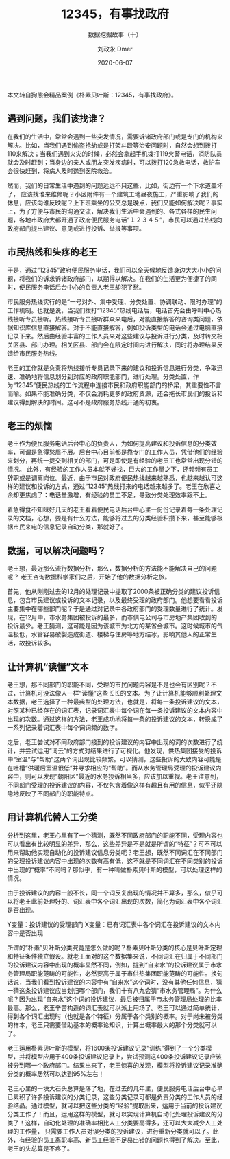 ﻿---
layout:     post
title:      12345，有事找政府
subtitle:   数据挖掘故事（十）
date:       2020-06-07
author:     刘政永 Dmer
header-img: img/post-bg-dmers.jpg
catalog: true
tags:
    - 数据挖掘故事
---
本文转自狗熊会精品案例《朴素贝叶斯：12345，有事找政府》。

## 遇到问题，我们该找谁？

在我们的生活中，常常会遇到一些突发情况，需要诉诸政府部门或是专门的机构来解决。比如，当我们遇到偷盗抢劫或是打架斗殴等治安问题时，自然会想到拨打110来解决；当我们遇到火灾的时候，必然会拿起手机拨打119火警电话，消防队员就会及时赶到；当身边的亲人或朋友突发疾病时，可以拨打120急救电话，救护车会很快赶到，将病人及时送到医院救治。

然而，我们的日常生活中遇到的问题远远不只这些，比如，街边有一个下水道盖坏了， 应该找谁来维修呢？小区附件有一个建筑工地昼夜施工，严重影响了我们的休息，应该向谁反映呢？上下班乘坐的公交总是晚点，我们又能如何解决呢？事实上，为了方便与市民的沟通交流，解决我们生活中会遇到的、各式各样的民生问题，各地市政府大都开通了政府便民服务电话“１２３４５”，市民可以通过热线向政府部门提出建议、意见或进行投诉、举报等事项。

## 市民热线和头疼的老王

于是，通过“12345”政府便民服务电话，我们可以全天候地反馈身边大大小小的问题，将我们的诉求诉诸政府部门，以期得以解决。在我们的生活更为便捷了的同时，便民服务电话后台中心的负责人老王却犯了愁。

市民服务热线实行的是“一号对外、集中受理、分类处置、协调联动、限时办理”的工作机制。也就是说，当我们拨打“12345”热线电话后，电话首先会由呼叫中心热线接听专员接听。热线接听专员接听群众来电后，对能直接解答的咨询类问题，依据知识库信息直接解答。对于不能直接解答，例如投诉类型的电话会通过电脑直接记录下来。然后由经验丰富的工作人员来对这些建议与投诉进行分类，及时转交相关区县、部门办理。相关区县、部门会在限定时间内进行解决，同时将办理结果反馈给市民服务热线。

老王的工作就是负责将热线接听专员记录下来的建议和投诉信息进行分类，争取迅速、准确地将信息划分到对应的政府职能部门，进行处理。分类处置，作为“12345”便民热线的工作流程中连接市民和政府职能部门的桥梁，其重要性不言而喻。如果不能准确分类，不仅会消耗更多的政府资源，还会拖长市民们的投诉和建议得到解决的时间。这可不是政府服务热线开通的初衷。

## 老王的烦恼

老王作为便民服务电话后台中心的负责人，为如何提高建议和投诉信息的分类效率，可谓是急得愁眉不展。后台中心目前都是靠专门的工作人员，凭借他们的经验来划分，再统一提交到相关的部门，可是即使是有经验的老员工也常常出现分错的情况。
此外，有经验的工作人员本就不好找，巨大的工作量之下，还频频有员工辞职或是调离岗位。最近，由于市民对政府便民热线越来越熟悉，也越来越认可这样的建议和投诉的方式，通过“12345”热线打来的电话越来越多了。老王在欣喜之余却更焦虑了：电话量激增，有经验的员工不足，导致分类处理效率跟不上。

着急得食不知味好几天的老王看着便民电话后台中心里一份份记录着每一条处理记录的文档，心想，要是有什么方法，能够将过去的分类经验积攒下来，甚至能够根据市民来电的信息记录自动分类，那就好了。

## 数据，可以解决问题吗？

老王想，最近那么流行数据分析，那么，数据分析的方法能不能解决自己的问题呢？
老王咨询数据科学家们之后，开始了他的数据分析之旅。

首先，他从刚刚过去的12月的处理记录中提取了2000条被正确分类的建议投诉信息，包含市民建议或投诉的文本记录，以及最终受理的政府部门。他想要看看投诉主要集中在哪些部门呢？于是通过对记录中各政府部门的受理数量进行了统计。发现，在12月中，市水务集团被投诉的最多，而市供电公司与市房地产集团收到的投诉最少。老王猜测，这可能是因为该城市为北方的某省会城市。这时候城市的气温极低，水管容易破裂造成街道、楼梯与住房等地方结冰，影响其他人的正常生活，故投诉较多。

## 让计算机“读懂”文本

老王想，那不同部门的职能不同，受理的市民问题内容是不是也会有区别呢？不过，计算机可没法像人一样“读懂”这些长长的文本。为了让计算机能够顺利处理文本数据，老王选择了一种最典型的处理方法，也就是，将每一条投诉建议的文本，对照某种已经存在的词汇表，记录词汇表中每个词在每一条投诉建议的文本内容中出现的次数。通过这样的方法，老王成功地将每一条的投诉建议的文本，转换成了一系列记录着词汇表中每个词词频的数字。

之后，老王尝试对不同政府部门接到的投诉建议的内容中出现的词的次数进行了统计，并尝试运用“词云”的方式对结果进行了可视化。他发现，供热集团接受的投诉中“室温”与“帮助”这两个词出现比较频繁。可以猜测，这些投诉的大致内容可能是在吐槽“供暖后室温很低”并寻求相应的“帮助”。而从水务管理局受理的投诉建议内容中，则可以发现“朝阳区”最近的水务投诉相当多，应该加以重视。老王注意到，不同部门受理的投诉建议的内容，不仅包含着像这样有趣且有用的信息，似乎还隐隐地反映了不同部门的职能特点。

## 用计算机代替人工分类

分析到这里，老王心里有了一个猜测，既然不同政府部门的职能不同，受理内容也可以看出有比较明显的差异，那么，这些差异是不是就是所谓的“特征”？可不可以用来帮助他实现自动化的投诉建议信息分类呢？老王想，既然不同词汇在不同部门的受理投诉建议内容中出现的次数有高有低，这不就是不同词汇在不同类别的投诉中出现的“概率”不同吗？那似乎，有一种叫做朴素贝叶斯的模型，可以处理这样的情况。

由于投诉建议的内容一般不长，同一个词反复出现的情况并不算多，那么，似乎可以将老王此前处理好的、词汇表中各个词汇出现的次数，简化为词汇表中各个词汇是否出现。

Y变量：投诉建议的受理部门
X变量：已有词汇表中各个词汇在投诉建议的文本内容中是否出现

所谓的“朴素”贝叶斯分类究竟是怎么做的呢？朴素贝叶斯分类的核心是贝叶斯定理和特征条件独立假设。就老王面对的这个数据集来说，不同词汇在归属于不同部门的投诉建议内容中出现的概率显然不同，例如，提到“自来水”的投诉建议属于市水务管理局职能范畴的可能性，必然要高于属于市供热集团职能范畴的可能性。换句话说，当我们看到投诉建议的内容中有“自来水”这个词时，没有其他任何信息，猜一猜这条投诉建议应当划归哪个部门，我们十有八九会猜“市水务管理局”。为什么呢？因为出现“自来水”这个词的投诉建议，最后被归属于市水务管理局处理的比率最高。那么，老王辛苦构造的词汇表就可以派上用场了。老王可以通过简单统计，得到各个词汇出现时（也就是各个特征）分属于各个类别的概率。对于尚未被分类的样本，老王只需要借助基本的概率论知识，计算出概率最大的那个分类就可以了。

老王运用朴素贝叶斯的模型，将1600条投诉建议记录“训练”得到了一个分类模型，并将模型应用于400条投诉建议记录上，尝试预测这400条投诉建议记录应该被分到哪一个政府部门。结果出来了，老王惊喜的发现，模型将投诉建议记录准确分类的概率居然可以达到95%左右！

老王心里的一块大石头总算是落了地，在过去的几年里，便民服务电话后台中心早已累积了许多投诉建议的分类记录，这些分类记录可都是负责分类的工作人员的经验结晶。通过模型，就可以把这些分类的“经验”提取出来，运用于当前的投诉建议分类工作了！而且，运用这样的模型，就可以实现计算机自动化处理投诉建议的分类了！这样，自动化处理的准确率相比人工分类要高得多，还可以大大减少人工处理的工作量， 只需要工作人员对误分类的投诉建议，进行重新分类就可以了。此外，有经验的员工离职率高、新员工经验不足易出错的问题也得到了解决。至此，老王的头总算是不疼了。